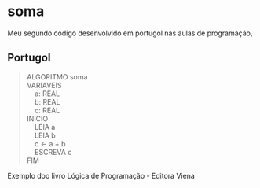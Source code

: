 # soma

Meu segundo codigo desenvolvido em portugol nas aulas de programação, 

## Portugol
>ALGORITMO  soma \
>VARIAVEIS \
> &nbsp;&nbsp;&nbsp;&nbsp;a: REAL \
> &nbsp;&nbsp;&nbsp;&nbsp;b: REAL \
> &nbsp;&nbsp;&nbsp;&nbsp;c: REAL \
> INICIO \
> &nbsp;&nbsp;&nbsp;&nbsp;LEIA  a \
> &nbsp;&nbsp;&nbsp;&nbsp;LEIA  b \
> &nbsp;&nbsp;&nbsp;&nbsp;c ← a + b \
> &nbsp;&nbsp;&nbsp;&nbsp;ESCREVA  c \
> FIM

Exemplo doo livro Lógica de Programação - Editora Viena
